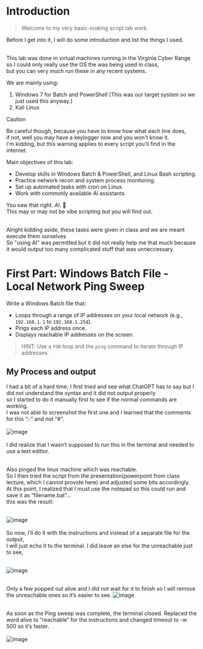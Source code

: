 # Introduction
> Welcome to my very basic-looking script lab work. <br>

Before I get into it, I will do some introduction and list the things I used. <br><br>

This lab was done in virtual machines running in the Virginia Cyber Range so I could only really use the OS the was being used in class, <br> 
but you can very much run these in any recent systems.

We are mainly using:
<ol>
  <li>Windows 7 for Batch and PowerShell (This was our target system so we just used this anyway.) </li>
  <li>Kali Linux</li>
</ol>

>[!CAUTION]  
>Be careful though, because you have to know how what each line does, <br>
>if not, well you may have a keylogger now and you won't know it.<br>
>I'm kidding, but this warning applies to every script you'll find in the internet.

Main objectives of this lab:
<ul>
  <li>Develop skills in Windows Batch & PowerShell, and Linux Bash scripting.</li>
  <li>Practice network recon and system process monitoring.</li>
  <li>Set up automated tasks with cron on Linux.</li>
  <li>Work with commonly available AI assistants</li>
</ul>

You saw that right. <em>AI</em>. 🫢 <br>
This may or may not be vibe scripting but you will find out. <br>
<br>

Alright kidding aside, these tasks were given in class and we are meant execute them ourselves <br>
So "using AI" was permitted but it did not really help me that much because it would output too many complicated stuff that was unneccessary.


# First Part: Windows Batch File - Local Network Ping Sweep

Write a Windows Batch file that: <br>
   - Loops through a range of IP addresses on your local network (e.g., `192.168.1.1` to `192.168.1.254`).
   - Pings each IP address once.
   - Displays reachable IP addresses on the screen.
> HINT: Use a `FOR` loop and the `ping` command to iterate through IP addresses.


## My Process and output
I had a bit of a hard time; I first tried and see what ChatGPT has to say but I did not understand the syntax and it did not output properly <br>
so I started to do it manually first to see if the normal commands are working.  <br>
I was not able to screenshot the first one and I learned that the comments for this “::” and not “#”.  <br><br>
![image](https://github.com/user-attachments/assets/e15056aa-624d-4690-9c5b-04511a4d8461) <br><br>
I did realize that I wasn’t supposed to run this in the terminal and needed to use a text editior.<br><br>

Also pinged the linux machine which was reachable.<br>
So I then tried the script from the presentation(powerpoint from class lecture, which I cannot provide here) and adjusted some bits accordingly.<br>
At this point, I realized that I must use the notepad so this could run and save it as “filename.bat”…<br>
this was the result:<br><br>

![image](https://github.com/user-attachments/assets/2fc0181e-3224-4e3c-8b1f-188ac0e36422)<br><br>
So now, I’ll do it with the instructions and instead of a separate file for the output, <br>
I will just echo it to the terminal. I did leave an else for the unreachable just to see, <br><br>

![image](https://github.com/user-attachments/assets/a3a7e721-999f-450c-a7ea-fa61313afc3b)<br><br>

Only a few popped out alive and I did not wait for it to finish so I will remove the unreachable ones so it’s easier to see.
![image](https://github.com/user-attachments/assets/7c10e89d-f798-46fd-b328-bcb0f1e1efe2) <br><br>

As soon as the Ping sweep was complete, the terminal closed. Replaced the word alive to “reachable” for the instructions and changed timeout to -w 500 so it’s faster. <br><br>
![image](https://github.com/user-attachments/assets/d34280a6-8abf-4d0c-a226-bf630cb9a504)





